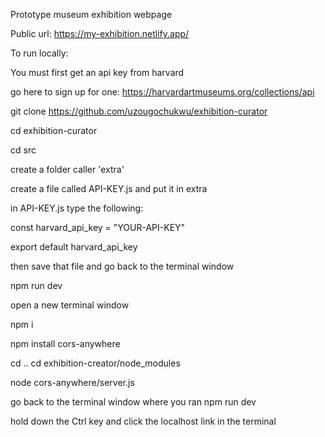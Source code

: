 Prototype museum exhibition webpage

Public url: https://my-exhibition.netlify.app/

To run locally:

You must first get an api key from harvard

go here to sign up for one: https://harvardartmuseums.org/collections/api

git clone https://github.com/uzougochukwu/exhibition-curator

cd exhibition-curator

cd src

create a folder caller 'extra'

create a file called API-KEY.js and put it in extra

in API-KEY.js type the following:

const harvard_api_key = "YOUR-API-KEY"

export default harvard_api_key

then save that file and go back to the terminal window

npm run dev

open a new terminal window

npm i

npm install cors-anywhere

cd ..
cd exhibition-creator/node_modules

node cors-anywhere/server.js

go back to the terminal window where you ran npm run dev

hold down the Ctrl key and click the localhost link in the terminal
